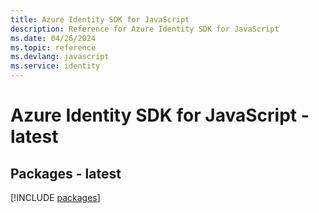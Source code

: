 ```yaml
---
title: Azure Identity SDK for JavaScript
description: Reference for Azure Identity SDK for JavaScript
ms.date: 04/26/2024
ms.topic: reference
ms.devlang: javascript
ms.service: identity
---
```

# Azure Identity SDK for JavaScript - latest
## Packages - latest
[!INCLUDE [packages](identity-index.md)]
